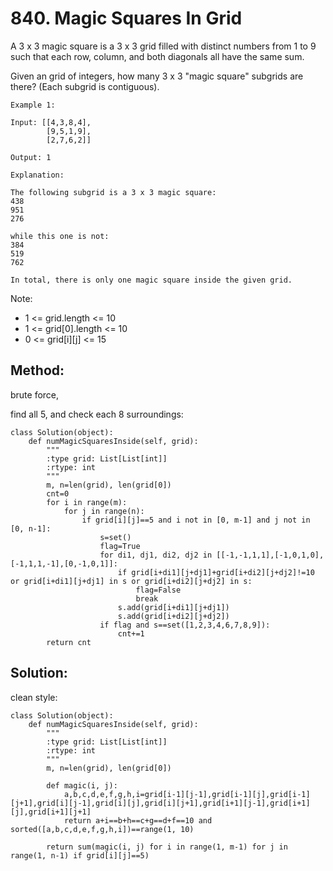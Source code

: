 # 840. Magic Squares In Grid

A 3 x 3 magic square is a 3 x 3 grid filled with distinct numbers from 1 to 9 such that each row, column, and both diagonals all have the same sum.

Given an grid of integers, how many 3 x 3 "magic square" subgrids are there?  (Each subgrid is contiguous).

    Example 1:
    
    Input: [[4,3,8,4],
            [9,5,1,9],
            [2,7,6,2]]

    Output: 1

    Explanation: 

    The following subgrid is a 3 x 3 magic square:
    438
    951
    276
    
    while this one is not:
    384
    519
    762
    
    In total, there is only one magic square inside the given grid.

Note:

- 1 <= grid.length <= 10
- 1 <= grid[0].length <= 10
- 0 <= grid[i][j] <= 15

## Method:

brute force,

find all 5, and check each 8 surroundings:

    class Solution(object):
        def numMagicSquaresInside(self, grid):
            """
            :type grid: List[List[int]]
            :rtype: int
            """
            m, n=len(grid), len(grid[0])
            cnt=0
            for i in range(m):
                for j in range(n):
                    if grid[i][j]==5 and i not in [0, m-1] and j not in [0, n-1]:
                        s=set()
                        flag=True
                        for di1, dj1, di2, dj2 in [[-1,-1,1,1],[-1,0,1,0],[-1,1,1,-1],[0,-1,0,1]]:
                            if grid[i+di1][j+dj1]+grid[i+di2][j+dj2]!=10 or grid[i+di1][j+dj1] in s or grid[i+di2][j+dj2] in s:
                                flag=False
                                break
                            s.add(grid[i+di1][j+dj1])
                            s.add(grid[i+di2][j+dj2])
                        if flag and s==set([1,2,3,4,6,7,8,9]):
                            cnt+=1
            return cnt
            
## Solution:

clean style:

    class Solution(object):
        def numMagicSquaresInside(self, grid):
            """
            :type grid: List[List[int]]
            :rtype: int
            """
            m, n=len(grid), len(grid[0])
            
            def magic(i, j):
                a,b,c,d,e,f,g,h,i=grid[i-1][j-1],grid[i-1][j],grid[i-1][j+1],grid[i][j-1],grid[i][j],grid[i][j+1],grid[i+1][j-1],grid[i+1][j],grid[i+1][j+1]
                return a+i==b+h==c+g==d+f==10 and sorted([a,b,c,d,e,f,g,h,i])==range(1, 10)
                
            return sum(magic(i, j) for i in range(1, m-1) for j in range(1, n-1) if grid[i][j]==5)
                    